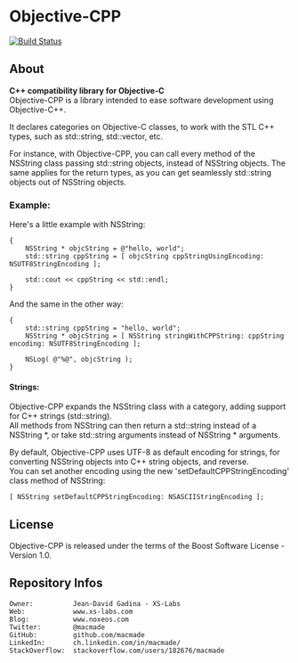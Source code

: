 Objective-CPP
=============

[![Build Status](https://travis-ci.org/macmade/Objective-CPP.svg?branch=master)](https://travis-ci.org/macmade/Objective-CPP)

About
-----

**C++ compatibility library for Objective-C**  
Objective-CPP is a library intended to ease software development using Objective-C++.

It declares categories on Objective-C classes, to work with the STL C++ types, such as std::string, std::vector, etc.

For instance, with Objective-CPP, you can call every method of the NSString class passing std::string objects, instead of NSString objects.
The same applies for the return types, as you can get seamlessly std::string objects out of NSString objects.

### Example:

Here's a little example with NSString:

    {
        NSString * objcString = @"hello, world";
        std::string cppString = [ objcString cppStringUsingEncoding: NSUTF8StringEncoding ];
        
        std::cout << cppString << std::endl;
    }
    
And the same in the other way:

    {
        std::string cppString = "hello, world";
        NSString * objcString = [ NSString stringWithCPPString: cppString encoding: NSUTF8StringEncoding ];
        
        NSLog( @"%@", objcString );
    }

#### Strings:

Objective-CPP expands the NSString class with a category, adding support for C++ strings (std::string).  
All methods from NSString can then return a std::string instead of a NSString *, or take std::string arguments instead of NSString * arguments.

By default, Objective-CPP uses UTF-8 as default encoding for strings, for converting NSString objects into C++ string objects, and reverse.  
You can set another encoding using the new 'setDefaultCPPStringEncoding' class method of NSString:

    [ NSString setDefaultCPPStringEncoding: NSASCIIStringEncoding ];

License
-------

Objective-CPP is released under the terms of the Boost Software License - Version 1.0.

Repository Infos
----------------

    Owner:			Jean-David Gadina - XS-Labs
    Web:			www.xs-labs.com
    Blog:			www.noxeos.com
    Twitter:		@macmade
    GitHub:			github.com/macmade
    LinkedIn:		ch.linkedin.com/in/macmade/
    StackOverflow:	stackoverflow.com/users/182676/macmade
